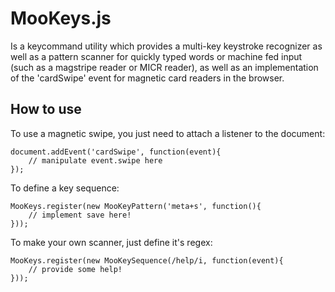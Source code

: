 MooKeys.js
===========

Is a keycommand utility which provides a multi-key keystroke recognizer as well as a pattern scanner for quickly typed words or machine fed input (such as a magstripe reader or MICR reader), as well as an implementation of the 'cardSwipe' event for magnetic card readers in the browser.

How to use
----------

To use a magnetic swipe, you just need to attach a listener to the document:

    document.addEvent('cardSwipe', function(event){
        // manipulate event.swipe here
    });
    
To define a key sequence:

    MooKeys.register(new MooKeyPattern('meta+s', function(){
        // implement save here!
    }));
    
To make your own scanner, just define it's regex:

    MooKeys.register(new MooKeySequence(/help/i, function(event){
        // provide some help!
    }));